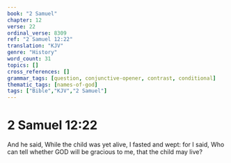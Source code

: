 ```yaml
---
book: "2 Samuel"
chapter: 12
verse: 22
ordinal_verse: 8309
ref: "2 Samuel 12:22"
translation: "KJV"
genre: "History"
word_count: 31
topics: []
cross_references: []
grammar_tags: [question, conjunctive-opener, contrast, conditional]
thematic_tags: [names-of-god]
tags: ["Bible","KJV","2 Samuel"]
---
```


# 2 Samuel 12:22

And he said, While the child was yet alive, I fasted and wept: for I said, Who can tell whether GOD will be gracious to me, that the child may live?
